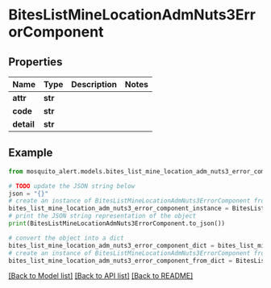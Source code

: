 # BitesListMineLocationAdmNuts3ErrorComponent


## Properties

Name | Type | Description | Notes
------------ | ------------- | ------------- | -------------
**attr** | **str** |  | 
**code** | **str** |  | 
**detail** | **str** |  | 

## Example

```python
from mosquito_alert.models.bites_list_mine_location_adm_nuts3_error_component import BitesListMineLocationAdmNuts3ErrorComponent

# TODO update the JSON string below
json = "{}"
# create an instance of BitesListMineLocationAdmNuts3ErrorComponent from a JSON string
bites_list_mine_location_adm_nuts3_error_component_instance = BitesListMineLocationAdmNuts3ErrorComponent.from_json(json)
# print the JSON string representation of the object
print(BitesListMineLocationAdmNuts3ErrorComponent.to_json())

# convert the object into a dict
bites_list_mine_location_adm_nuts3_error_component_dict = bites_list_mine_location_adm_nuts3_error_component_instance.to_dict()
# create an instance of BitesListMineLocationAdmNuts3ErrorComponent from a dict
bites_list_mine_location_adm_nuts3_error_component_from_dict = BitesListMineLocationAdmNuts3ErrorComponent.from_dict(bites_list_mine_location_adm_nuts3_error_component_dict)
```
[[Back to Model list]](../README.md#documentation-for-models) [[Back to API list]](../README.md#documentation-for-api-endpoints) [[Back to README]](../README.md)


